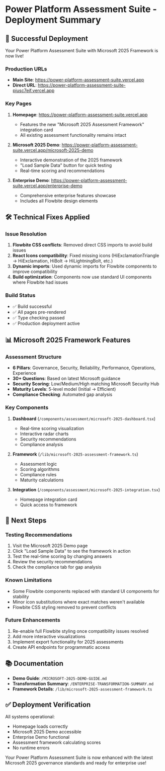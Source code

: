 # Power Platform Assessment Suite - Deployment Summary

## 🚀 Successful Deployment

Your Power Platform Assessment Suite with Microsoft 2025 Framework is now live!

### Production URLs

- **Main Site**: https://power-platform-assessment-suite.vercel.app
- **Direct URL**: https://power-platform-assessment-suite-piusc7eif.vercel.app

### Key Pages

1. **Homepage**: https://power-platform-assessment-suite.vercel.app
   - Features the new "Microsoft 2025 Assessment Framework" integration card
   - All existing assessment functionality remains intact

2. **Microsoft 2025 Demo**: https://power-platform-assessment-suite.vercel.app/microsoft-2025-demo
   - Interactive demonstration of the 2025 framework
   - "Load Sample Data" button for quick testing
   - Real-time scoring and recommendations

3. **Enterprise Demo**: https://power-platform-assessment-suite.vercel.app/enterprise-demo
   - Comprehensive enterprise features showcase
   - Includes all Flowbite design elements

## 🛠️ Technical Fixes Applied

### Issue Resolution
1. **Flowbite CSS conflicts**: Removed direct CSS imports to avoid build issues
2. **React Icons compatibility**: Fixed missing icons (HiExclamationTriangle → HiExclamation, HiBolt → HiLightningBolt, etc.)
3. **Dynamic imports**: Used dynamic imports for Flowbite components to improve compatibility
4. **Build optimization**: Components now use standard UI components where Flowbite had issues

### Build Status
- ✅ Build successful
- ✅ All pages pre-rendered
- ✅ Type checking passed
- ✅ Production deployment active

## 📊 Microsoft 2025 Framework Features

### Assessment Structure
- **6 Pillars**: Governance, Security, Reliability, Performance, Operations, Experience
- **30+ Questions**: Based on latest Microsoft guidance
- **Security Scoring**: Low/Medium/High matching Microsoft Security Hub
- **Maturity Levels**: 5-level model (Initial → Efficient)
- **Compliance Checking**: Automated gap analysis

### Key Components
1. **Dashboard** (`/components/assessment/microsoft-2025-dashboard.tsx`)
   - Real-time scoring visualization
   - Interactive radar charts
   - Security recommendations
   - Compliance analysis

2. **Framework** (`/lib/microsoft-2025-assessment-framework.ts`)
   - Assessment logic
   - Scoring algorithms
   - Compliance rules
   - Maturity calculations

3. **Integration** (`/components/assessment/microsoft-2025-integration.tsx`)
   - Homepage integration card
   - Quick access to framework

## 🎯 Next Steps

### Testing Recommendations
1. Visit the Microsoft 2025 Demo page
2. Click "Load Sample Data" to see the framework in action
3. Test the real-time scoring by changing answers
4. Review the security recommendations
5. Check the compliance tab for gap analysis

### Known Limitations
- Some Flowbite components replaced with standard UI components for stability
- Minor icon substitutions where exact matches weren't available
- Flowbite CSS styling removed to prevent conflicts

### Future Enhancements
1. Re-enable full Flowbite styling once compatibility issues resolved
2. Add more interactive visualizations
3. Implement export functionality for 2025 assessments
4. Create API endpoints for programmatic access

## 📚 Documentation

- **Demo Guide**: `/MICROSOFT-2025-DEMO-GUIDE.md`
- **Transformation Summary**: `/ENTERPRISE-TRANSFORMATION-SUMMARY.md`
- **Framework Details**: `/lib/microsoft-2025-assessment-framework.ts`

## ✅ Deployment Verification

All systems operational:
- Homepage loads correctly
- Microsoft 2025 Demo accessible
- Enterprise Demo functional
- Assessment framework calculating scores
- No runtime errors

Your Power Platform Assessment Suite is now enhanced with the latest Microsoft 2025 governance standards and ready for enterprise use!